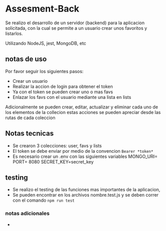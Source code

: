 # Assesment-Back

Se realizo el desarrollo de un servidor (backend) para la aplicacion
solicitada, con la cual se permite a un usuario crear unos favoritos
y listarlos.

Utilizando NodeJS, jest, MongoDB, etc

## notas de uso

Por favor seguir los siguientes pasos:

- Crear un usuario
- Realizar la accion de login para obtener el token
- Ya con el token se pueden crear uno o mas favs
- Enlazar los favs con el usuario mediante una lista en lists

Adicionalmente se pueden crear, editar, actualizar y eliminar cada uno de los elementos de la collecion
estas acciones se pueden apreciar desde las rutas de cada coleccion

## Notas tecnicas

- Se crearon 3 colecciones: user, favs y lists
- El token se debe enviar por medio de la convencion `Bearer *token* `
- Es necesario crear un .env con las siguientes variables
  MONGO_URI= <insertar el url de mongoDB para poder realizar las pruebas>
  PORT= 8080
  SECRET_KEY=secret_key

## testing

- Se realizo el testing de las funciones mas importantes de la aplicacion,
- Se pueden encontrar en los archivos nombre.test.js y se deben correr con el comando `npm run test`

### notas adicionales

-
